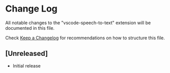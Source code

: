 # Change Log

All notable changes to the "vscode-speech-to-text" extension will be documented in this file.

Check [Keep a Changelog](http://keepachangelog.com/) for recommendations on how to structure this file.

## [Unreleased]

- Initial release